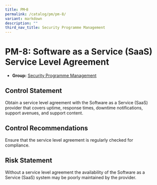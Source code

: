 ```yaml
---
title: PM᠆8
permalink: /catalog/pm/pm-8/
variant: markdown
description: ""
third_nav_title: Security Programme Management
---
```

# PM-8: Software as a Service (SaaS) Service Level Agreement

* **Group:** [Security Programme Management](/catalog/pm)

## Control Statement

Obtain a service level agreement with the Software as a Service (SaaS) provider that covers uptime, response times, downtime notifications, support avenues, and support content.

## Control Recommendations

Ensure that the service level agreement is regularly checked for compliance.

## Risk Statement

Without a service level agreement the availability of the Software as a Service (SaaS) system may be poorly maintained by the provider.